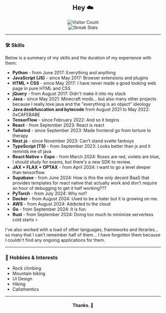 <h2 align="center">Hey ☁️</h2>

<p align="center">
  <img src="https://komarev.com/ghpvc/?username=Kopamed&color=0CCCCC" alt="Visitor Count">
  <br>
  <img src="https://github-readme-streak-stats.herokuapp.com/?user=Kopamed" alt="Streak Stats">
  <!--New stats needed-->
</p>

---

### 🛠️ Skills
Below is a summary of my skills and the duration of my experience with them:

- **Python** - from June 2017: Everything and anything
- **JavaScript (JS)** - since May 2017: Browser extensions and plugins
- **HTML + CSS** - since May 2017: I have never made a good looking web page in pure HTML and CSS
- **jQuery** - from August 2017: Didn't make it into my stack
- **Java** - since May 2021: Minecraft mods... but also many other projects because I really love java and the "everything is an object" ideology
- **Java deobfuscation and bytecode** from August 2021 to May 2022: 0xCAFEBABE
- **TensorFlow** - since February 2022: And so it begins
- **React** - from September 2023: React is react
- **Tailwind** - since September 2023: Made frontend go from torture to therapy
- **Next.js** - since November 2023: Can't stand svelte fanboys
- **TypeScript (TS)** - from September 2023: Looks better than js and it reminds me of java
- **React Native + Expo** - from March 2024: Roses are red, violets are blue, I should study for exams, but there's a new SDK to review.
- **JAX + FLAX + OPTAX** - from April 2024: I want to go a level deeper than tensorflow.
- **Supabase** - from June 2024: How is this the only decent BaaS that provides templates for react native that actually work and don't require an hour of debugging to get it half working???
- **PyTorch** - from July 2024: Why not?
- **Docker** - from August 2024: Used to be a hater but it is growing on me.
- **AWS** - from August 2024: Addicted to the cloud
- **Go** - from September 2024: It is fun.
- **Rust** - from September 2024: Doing too much to minimize serverless cold starts 💀

I've also worked with a load of other languages, frameworks and libraries... so many that I can't remember half of them... I have forgotten them because I couldn't find any ongoing applications for them.

---
### 🌱 Hobbies & Interests
- Rock climbing
- Mountain biking
- UI Design
- Hiking
- Calisthentics
---

<h4 align="center">Thanks. 👋</h4>
